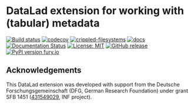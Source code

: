 # DataLad extension for working with (tabular) metadata

[![Build status](https://ci.appveyor.com/api/projects/status/t3ftk4pqorbjuy6c/branch/main?svg=true)](https://ci.appveyor.com/project/mih/datalad-tabby/branch/main)
[![codecov](https://codecov.io/gh/psychoinformatics-de/datalad-tabby/branch/main/graph/badge.svg?token=2P8rak7lSX)](https://codecov.io/gh/psychoinformatics-de/datalad-tabby)
[![crippled-filesystems](https://github.com/psychoinformatics-de/datalad-tabby/workflows/crippled-filesystems/badge.svg)](https://github.com/psychoinformatics-de/datalad-tabby/actions?query=workflow%3Acrippled-filesystems)
[![docs](https://github.com/psychoinformatics-de/datalad-tabby/workflows/docs/badge.svg)](https://github.com/psychoinformatics-de/datalad-tabby/actions?query=workflow%3Adocs)
[![Documentation Status](https://readthedocs.org/projects/datalad-tabby/badge/?version=latest)](http://docs.datalad.org/projects/tabby/en/latest/?badge=latest)
[![License: MIT](https://img.shields.io/badge/License-MIT-yellow.svg)](https://opensource.org/licenses/MIT)
[![GitHub release](https://img.shields.io/github/release/psychoinformatics-de/datalad-tabby.svg)](https://GitHub.com/psychoinformatics-de/datalad-tabby/releases/)
[![PyPI version fury.io](https://badge.fury.io/py/datalad-tabby.svg)](https://pypi.python.org/pypi/datalad-tabby/)



## Acknowledgements

This DataLad extension was developed with support from the Deutsche
Forschungsgemeinschaft (DFG, German Research Foundation) under grant SFB 1451
([431549029](https://gepris.dfg.de/gepris/projekt/431549029), INF project).
